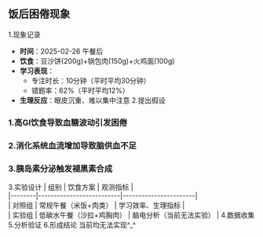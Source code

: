 ## 饭后困倦现象
1.现象记录
- **时间**：2025-02-26 午餐后  
- **饮食**：豆沙饼(200g)+锅包肉(150g)+火鸡面(100g)  
- **学习表现**：  
  - 专注时长：10分钟（平时平均30分钟）  
  - 错题率：62%（平时平均12%）  
- **生理反应**：眼皮沉重、难以集中注意
2.提出假设
### 1.高GI饮食导致血糖波动引发困倦  
### 2.消化系统血流增加导致脑供血不足  
### 3.胰岛素分泌触发褪黑素合成       
3.实验设计
| 组别   | 饮食方案                  | 观测指标               |  
|--------|--------------------------|-----------------------|  
| 对照组 | 常规午餐（米饭+肉类）      | 学习效率、生理指标      |  
| 实验组 | 低碳水午餐（沙拉+鸡胸肉）  | 脑电分析（当前无法实验）        |
4.数据收集
5.分析验证
6.形成结论
当前均无法实现^_^
